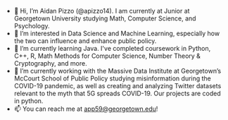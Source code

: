 - 👋 Hi, I’m Aidan Pizzo (@apizzo14). I am currently at Junior at Georgetown University studying Math, Computer Science, and Psychology.
- 👀 I’m interested in Data Science and Machine Learning, especially how the two can influence and enhance public policy.
- 🌱 I’m currently learning Java. I've completed coursework in Python, C++, R, Math Methods for Computer Science, Number Theory & Cryptography, and more.
- 💼 I’m currently working with the Massive Data Institute at Georgetown’s McCourt School of Public Policy studying misinformation during the COVID-19 pandemic, as well as creating and analyzing Twitter datasets relevant to the myth that 5G spreads COVID-19. Our projects are coded in python.
- 📫 You can reach me at app59@georgetown.edu!

<!---
apizzo14/apizzo14 is a ✨ special ✨ repository because its `README.md` (this file) appears on your GitHub profile.
You can click the Preview link to take a look at your changes.
--->
